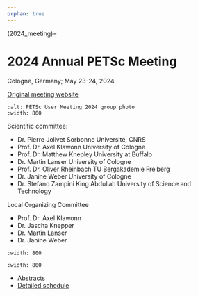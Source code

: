 ```yaml
---
orphan: true
---
```


(2024_meeting)=

# 2024 Annual PETSc Meeting

Cologne, Germany; May 23-24, 2024

[Original meeting website](https://cds.uni-koeln.de/en/workshops/petsc-2024/home)

```{image} https://petsc.gitlab.io/annual-meetings/2024/GroupPhoto.jpg
:alt: PETSc User Meeting 2024 group photo
:width: 800
```

Scientific committee:

- Dr. Pierre Jolivet Sorbonne Université, CNRS
- Prof. Dr. Axel Klawonn University of Cologne
- Prof. Dr. Matthew Knepley University at Buffalo
- Dr. Martin Lanser University of Cologne
- Prof. Dr. Oliver Rheinbach TU Bergakademie Freiberg
- Dr. Janine Weber University of Cologne
- Dr. Stefano Zampini King Abdullah University of Science and Technology

Local Organizing Committee

- Prof. Dr. Axel Klawonn
- Dr. Jascha Knepper
- Dr. Martin Lanser
- Dr. Janine Weber

```{image} https://petsc.gitlab.io/annual-meetings/2024/banner_PETSc_2024.jpg
:width: 800
```

```{image} https://petsc.gitlab.io/annual-meetings/2024/csm_PETSc_2024_Schedule_Overview.jpg
:width: 800
```

- [Abstracts](https://petsc.gitlab.io/annual-meetings/2024/PETSc_2024_Book_of_Abstracts.pdf)
- [Detailed schedule](https://petsc.gitlab.io/annual-meetings/2024/PETSc_2024_Schedule.pdf)
